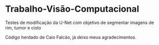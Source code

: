 # Trabalho-Visão-Computacional
Testes de modificação da U-Net com objetivo de segmentar imagens de rim, tumor e cisto

Código herdado de Caio Falcão, já deixo meus agradecimentos.
